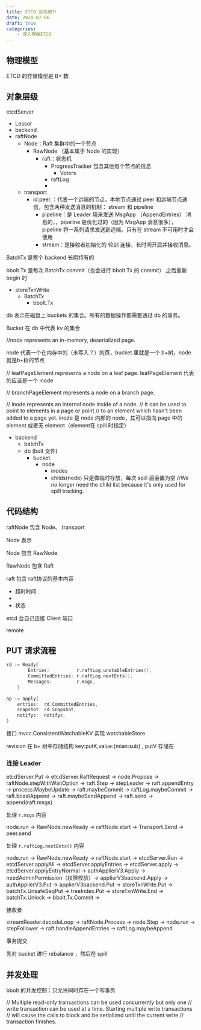 ```yaml
---
title: ETCD 实现细节
date: 2020-07-06
draft: true
categories:
    - 深入理解ETCD
---
```


## 物理模型

ETCD 的存储模型是 B+ 数


## 对象层级

etcdServer

- Lessor
- backend
- raftNode
  - Node：Raft 集群中的一个节点
    - RawNode （基本属于 Node 的实现）
      - raft：状态机
        - ProgressTracker 包含其他每个节点的信息
          - Voters
        - raftLog
        - 
  - transport
    - id:peer ：代表一个远端的节点，本地节点通过 peer 和远端节点通信，包含两种发送消息的机制： stream 和 pipeline
      - pipeline：是 Leader 用来发送 MsgApp （AppendEntries） 消息的，，pipeline 是优化过的（因为 MsgApp 消息很多），pipeline 将一系列请求发送到远端。只有在 stream 不可用时才会使用
      - stream：是接收者初始化的 轮训 连接，长时间开启并接收消息。


BatchTx 是整个 backend 长期持有的

bbolt.Tx 是每次 BatchTx commit（也会进行 bbolt.Tx 的 commit） 之后重新 begin 的 

- storeTxnWrite
  - BatchTx
    - bbolt.Tx



db 表示在磁盘上 buckets 的集合。所有的数据操作都需要通过 db 的事务。

Bucket 在 db 中代表 kv 的集合

//node represents an in-memory, deserialized page.

node 代表一个在内存中的（未写入？）的页，bucket 里就是一个 b+树，node 就是b+树的节点

// leafPageElement  represents a node on a leaf page.
leafPageElement 代表的应该是一个 inode

// branchPageElement represents a node on a branch page.

// inode represents an internal node inside of a node.
// It can be used to point to elements in a page or point
// to an element which hasn't been added to a page yet.
inode 是 node 内部的 node，其可以指向 page 中的 element 或者无 element（element在 spill 时指定）

- backend
  - batchTx
  - db (bolt 文件)
    - bucket
      - node
        - inodes
        - childs(node) 只是做临时存放，每次 spill 后会置为空 //We no longer need the child list because it's only used for spill tracking.


## 代码结构


raftNode 包含 Node、 transport



Node 表示 

Node 包含 RawNode 


RawNode 包含 Raft



raft 包含 raft协议的基本内容
- 超时时间
- 
- 状态

etcd 会自己连接 Client 端口


remote

## PUT 请求流程

```go
rd := Ready{
		Entries:          r.raftLog.unstableEntries(),
		CommittedEntries: r.raftLog.nextEnts(),
		Messages:         r.msgs,
    }
    
ap := apply{
	entries:  rd.CommittedEntries,
	snapshot: rd.Snapshot,
	notifyc:  notifyc,
}
```

接口 mvcc.ConsistentWatchableKV 实现 watchableStore

revision 在 b+ 树中存储结构 key:putK,value:{mian:sub} , putV 存储在



### 连接 Leader

etcdServer.Put -> etcdServer.RaftRequest -> node.Propose -> raftNode.stepWithWaitOption -> raft.Step -> stepLeader -> raft.appendEntry -> process.MaybeUpdate -> raft.maybeCommit -> raftLog.maybeCommit -> raft.bcastAppend -> raft.maybeSendAppend -> raft.send -> append(raft.msgs)

处理 `r.msgs` 内容

node.run -> RawNode.newReady -> raftNode.start -> Transport.Send -> peer.send


处理 `r.raftLog.nextEnts()` 内容

node.run -> RawNode.newReady -> raftNode.start -> etcdServer.Run -> etcdServer.applyAll -> etcdServer.applyEntries -> etcdServer.apply -> etcdServer.applyEntryNormal -> authApplierV3.Apply -> needAdminPermission（权限校验）-> applierV3backend.Apply -> authApplierV3.Put -> applierV3backend.Put -> storeTxnWrite.Put -> batchTx.UnsafeSeqPut -> treeIndex.Put -> storeTxnWrite.End -> batchTx.Unlock -> bbolt.Tx.Commit -> 


接收者

streamReader.decodeLoop -> raftNode.Process -> node.Step -> node.run -> stepFollower -> raft.handleAppendEntries -> raftLog.maybeAppend 

事务提交

先对 bucket 进行 rebalance ，然后在 spill

## 并发处理

bbolt 的并发控制：只允许同时存在一个写事务

// Multiple read-only transactions can be used concurrently but only one
// write transaction can be used at a time. Starting multiple write transactions
// will cause the calls to block and be serialized until the current write
// transaction finishes.